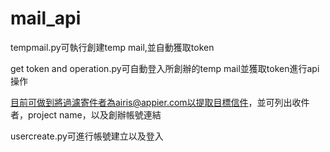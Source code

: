 # mail_api

tempmail.py可執行創建temp mail,並自動獲取token

get token and operation.py可自動登入所創辦的temp mail並獲取token進行api操作

目前可做到將過濾寄件者為airis@appier.com以提取目標信件，並可列出收件者，project name，以及創辦帳號連結

usercreate.py可進行帳號建立以及登入
